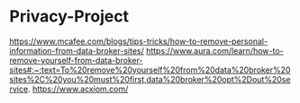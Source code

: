 # Privacy-Project


https://www.mcafee.com/blogs/tips-tricks/how-to-remove-personal-information-from-data-broker-sites/
https://www.aura.com/learn/how-to-remove-yourself-from-data-broker-sites#:~:text=To%20remove%20yourself%20from%20data%20broker%20sites%2C%20you%20must%20first,data%20broker%20opt%2Dout%20service.
https://www.acxiom.com/
